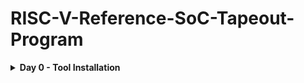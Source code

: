 # RISC-V-Reference-SoC-Tapeout-Program

<details>
<summary><b>Day 0 - Tool Installation</b></summary>

Understanding the flow of the tapeout program.  

The 4 major outputs i.e. the output of the "c"-code, the verilog code, the SoC output and the output of the tapeout chip should be the same. Basically the functionality is being checked at 4 major stages of the asic flow ensuring that the final product is in terms with the design application.  

$Yosys

$Iverilog

$GTKWave

</details>
